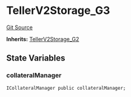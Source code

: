 # TellerV2Storage_G3
[Git Source](https://github.com/teller-protocol/teller-protocol-v2/blob/06ebc3cc034145956680b0db36c29ffb293ae345/contracts/TellerV2Storage.sol)

**Inherits:**
[TellerV2Storage_G2](/contracts/TellerV2Storage.sol/abstract.TellerV2Storage_G2.md)


## State Variables
### collateralManager

```solidity
ICollateralManager public collateralManager;
```



